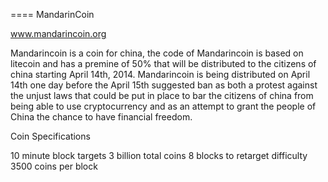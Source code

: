 ====
MandarinCoin

www.mandarincoin.org

Mandarincoin is a coin for china, the code of Mandarincoin is based on litecoin and has a premine of 50% that will be distributed to the citizens of china starting April 14th, 2014. Mandarincoin is being distributed on April 14th one day before the April 15th suggested ban as both a protest against the unjust laws that could be put in place to bar the citizens of china from being able to use cryptocurrency and as an attempt to grant the people of China the chance to have financial freedom.

Coin Specifications

10 minute block targets
3 billion total coins
8 blocks to retarget difficulty
3500 coins per block

